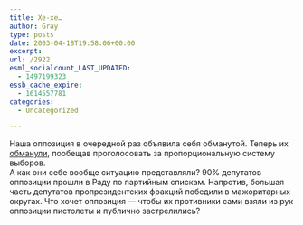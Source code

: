 ```yaml
---
title: Хе-хе…
author: Gray
type: posts
date: 2003-04-18T19:58:06+00:00
excerpt:
url: /2922
esml_socialcount_LAST_UPDATED:
  - 1497199323
essb_cache_expire:
  - 1614557781
categories:
  - Uncategorized

---
```








Наша оппозиция в очередной раз объявила себя обманутой. Теперь их <a href="http://www.korrespondent.net/main/69607/" target="_blank">обманули</a>, пообещав проголосовать за пропорциональную систему выборов.  
А как они себе вообще ситуацию представляли? 90% депутатов оппозиции прошли в Раду по партийным спискам. Напротив, большая часть депутатов пропрезидентских фракций победили в мажоритарных округах. Что хочет оппозиция &#8212; чтобы их противники сами взяли из рук оппозиции пистолеты и публично застрелились?